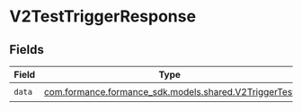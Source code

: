 # V2TestTriggerResponse


## Fields

| Field                                                                                         | Type                                                                                          | Required                                                                                      | Description                                                                                   |
| --------------------------------------------------------------------------------------------- | --------------------------------------------------------------------------------------------- | --------------------------------------------------------------------------------------------- | --------------------------------------------------------------------------------------------- |
| `data`                                                                                        | [com.formance.formance_sdk.models.shared.V2TriggerTest](../../models/shared/V2TriggerTest.md) | :heavy_check_mark:                                                                            | N/A                                                                                           |